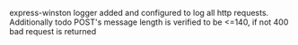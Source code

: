 express-winston logger added and configured to log all http requests. Additionally todo POST's message length is verified to be <=140, if not 400 bad request is returned 